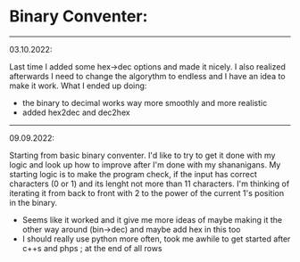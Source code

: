 # Binary Conventer:
-------------------

03.10.2022:

Last time I added some hex->dec options and made it nicely. I also realized afterwards I need to change the algorythm to endless and I have an idea to make it work.
What I ended up doing: 
- the binary to decimal works way more smoothly and more realistic
- added hex2dec and dec2hex

--------------
09.09.2022: 

Starting from basic binary conventer. I'd like to try to get it done with my logic and look up how to improve after I'm done with my shananigans. 
My starting logic is to make the program check, if the input has correct characters (0 or 1) and its lenght not more than 11 characters. I'm thinking of iterating it from back to front with 2 to the power of the current 1's position in the binary. 
  - Seems like it worked and it give me more ideas of maybe making it the other way around (bin->dec) and maybe add hex in this too
  - I should really use python more often, took me awhile to get started after c++s and phps ; at the end of all rows
